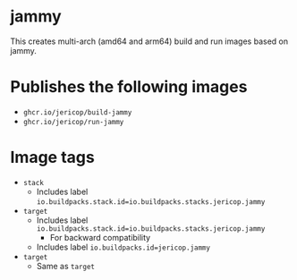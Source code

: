 # jammy

This creates multi-arch (amd64 and arm64) build and run images based on jammy.

# Publishes the following images

* `ghcr.io/jericop/build-jammy`
* `ghcr.io/jericop/run-jammy`

# Image tags

* `stack`
  * Includes label `io.buildpacks.stack.id=io.buildpacks.stacks.jericop.jammy`
* `target`
  * Includes label `io.buildpacks.stack.id=io.buildpacks.stacks.jericop.jammy`
    * For backward compatibility
  * Includes label `io.buildpacks.id=jericop.jammy`
* `target`
  * Same as `target`

